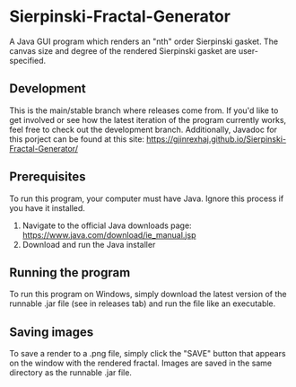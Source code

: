 # Sierpinski-Fractal-Generator
A Java GUI program which renders an "nth" order Sierpinski gasket. The canvas size and degree of the rendered Sierpinski gasket are user-specified.

## Development
This is the main/stable branch where releases come from. If you'd like to get involved or see how the latest iteration of the program currently works, feel free to check out the development branch.
Additionally, Javadoc for this porject can be found at this site: https://gjinrexhaj.github.io/Sierpinski-Fractal-Generator/

## Prerequisites
To run this program, your computer must have Java. Ignore this process if you have it installed.

1. Navigate to the official Java downloads page: https://www.java.com/download/ie_manual.jsp
2. Download and run the Java installer

## Running the program
To run this program on Windows, simply download the latest version of the runnable .jar file (see in releases tab) and run the file like an executable.

## Saving images
To save a render to a .png file, simply click the "SAVE" button that appears on the window with the rendered fractal. Images are saved in the same directory as the runnable .jar file.
